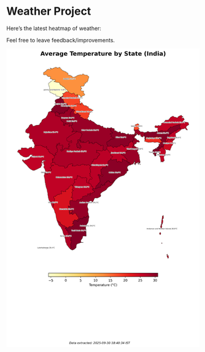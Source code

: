 # Weather Project

Here’s the latest heatmap of weather:

Feel free to leave feedback/improvements.

![India Heatmap](docs/assets/india_heatmap.png?v=DBD6CD)
